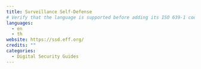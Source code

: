 ```yaml
---
title: Surveillance Self-Defense
# Verify that the language is supported before adding its ISO 639-1 code here. without the country code, i.e. ms instead of ms_MY.
languages:
  - en
  - th
website: https://ssd.eff.org/
credits: ""
categories:
  - Digital Security Guides
---
```

